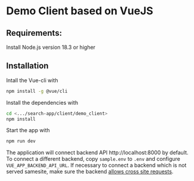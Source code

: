 # Demo Client based on VueJS

## Requirements:

Install Node.js version 18.3 or higher

## Installation

Intall the Vue-cli with 
```bash
npm install -g @vue/cli
```

Install the dependencies with
```bash
cd <.../search-app/client/demo_client>
npm install
```

Start the app with
```bash
npm run dev
```

The application will connect backend API http://localhost:8000 by default.
To connect a different backend, copy `sample.env` to `.env` and configure `VUE_APP_BACKEND_API_URL`.
If necessary to connect a backend which is not served samesite, make sure the backend [allows cross site requests](https://enable-cors.org/).
